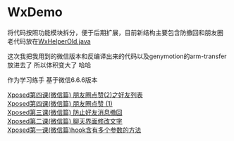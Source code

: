 # WxDemo

将代码按照功能模块拆分，便于后期扩展，目前新结构主要包含防撤回和朋友圈  
老代码放在[WxHelperOld.java](https://github.com/KingZD/WxDemo/blob/master/demo/app/src/main/java/com/zed/xposed/demo/WxHelperOld.java)

这次我把我用到的微信版本和反编译出来的代码以及genymotion的arm-transfer放进去了 所以体积变大了 哈哈

作为学习练手 基于微信6.6.6版本

[Xposed第四课(微信篇) 朋友圈点赞(2)之好友列表](https://www.jianshu.com/p/9330efe26dcc)  
[Xposed第四课(微信篇) 朋友圈点赞 (1)](https://www.jianshu.com/p/88f70b8597fc)  
[Xposed第三课(微信篇) 防止好友消息撤回](https://www.jianshu.com/p/bcaf069ec9e5)  
[Xposed第二课(微信篇) 聊天界面修改文字](https://www.jianshu.com/p/cde3cc4851c8)  
[Xposed第一课(微信篇)hook含有多个参数的方法](https://www.jianshu.com/p/c730b5e0c150)
